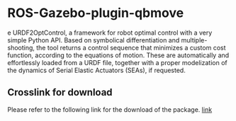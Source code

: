 # ROS-Gazebo-plugin-qbmove
e URDF2OptControl, a framework for robot optimal control with a very
simple Python API. Based on symbolical differentiation and multiple-shooting, the tool returns a control sequence that minimizes a custom cost function, according to the equations of motion. These are automatically and effortlessly loaded from a URDF file, together with a proper modelization of the dynamics of Serial Elastic Actuators (SEAs), if requested.


## Crosslink for download
Please refer to the following link for the download of the package.
[link](https://github.com/abcamiletto/urdf2optcontrol)
